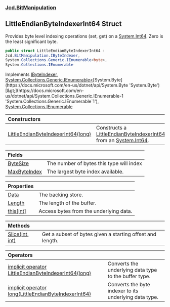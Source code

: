 ### [Jcd.BitManipulation](Jcd.BitManipulation.md 'Jcd.BitManipulation')

## LittleEndianByteIndexerInt64 Struct

Provides byte level indexing operations (set, get) on
a [System.Int64](https://docs.microsoft.com/en-us/dotnet/api/System.Int64 'System.Int64'). Zero is the least significant
byte.

```csharp
public struct LittleEndianByteIndexerInt64 :
Jcd.BitManipulation.IByteIndexer,
System.Collections.Generic.IEnumerable<byte>,
System.Collections.IEnumerable
```

Implements [IByteIndexer](Jcd.BitManipulation.IByteIndexer.md 'Jcd.BitManipulation.IByteIndexer'), [System.Collections.Generic.IEnumerable&lt;](https://docs.microsoft.com/en-us/dotnet/api/System.Collections.Generic.IEnumerable-1 'System.Collections.Generic.IEnumerable`1')[System.Byte](https://docs.microsoft.com/en-us/dotnet/api/System.Byte 'System.Byte')[&gt;](https://docs.microsoft.com/en-us/dotnet/api/System.Collections.Generic.IEnumerable-1 'System.Collections.Generic.IEnumerable`1'), [System.Collections.IEnumerable](https://docs.microsoft.com/en-us/dotnet/api/System.Collections.IEnumerable 'System.Collections.IEnumerable')

| Constructors                                                                                                                                                                                                       |                                                                                                                                                                                                                                                      |
|:-------------------------------------------------------------------------------------------------------------------------------------------------------------------------------------------------------------------|:-----------------------------------------------------------------------------------------------------------------------------------------------------------------------------------------------------------------------------------------------------|
| [LittleEndianByteIndexerInt64(long)](Jcd.BitManipulation.LittleEndianByteIndexerInt64.LittleEndianByteIndexerInt64(long).md 'Jcd.BitManipulation.LittleEndianByteIndexerInt64.LittleEndianByteIndexerInt64(long)') | Constructs a [LittleEndianByteIndexerInt64](Jcd.BitManipulation.LittleEndianByteIndexerInt64.md 'Jcd.BitManipulation.LittleEndianByteIndexerInt64') from an [System.Int64](https://docs.microsoft.com/en-us/dotnet/api/System.Int64 'System.Int64'). |

| Fields                                                                                                                                           |                                          |
|:-------------------------------------------------------------------------------------------------------------------------------------------------|:-----------------------------------------|
| [ByteSize](Jcd.BitManipulation.LittleEndianByteIndexerInt64.ByteSize.md 'Jcd.BitManipulation.LittleEndianByteIndexerInt64.ByteSize')             | The number of bytes this type will index |
| [MaxByteIndex](Jcd.BitManipulation.LittleEndianByteIndexerInt64.MaxByteIndex.md 'Jcd.BitManipulation.LittleEndianByteIndexerInt64.MaxByteIndex') | The largest byte index available.        |

| Properties                                                                                                                              |                                        |
|:----------------------------------------------------------------------------------------------------------------------------------------|:---------------------------------------|
| [Data](Jcd.BitManipulation.LittleEndianByteIndexerInt64.Data.md 'Jcd.BitManipulation.LittleEndianByteIndexerInt64.Data')                | The backing store.                     |
| [Length](Jcd.BitManipulation.LittleEndianByteIndexerInt64.Length.md 'Jcd.BitManipulation.LittleEndianByteIndexerInt64.Length')          | The length of the buffer.              |
| [this[int]](Jcd.BitManipulation.LittleEndianByteIndexerInt64.this[int].md 'Jcd.BitManipulation.LittleEndianByteIndexerInt64.this[int]') | Access bytes from the underlying data. |

| Methods                                                                                                                                                  |                                                           |
|:---------------------------------------------------------------------------------------------------------------------------------------------------------|:----------------------------------------------------------|
| [Slice(int, int)](Jcd.BitManipulation.LittleEndianByteIndexerInt64.Slice(int,int).md 'Jcd.BitManipulation.LittleEndianByteIndexerInt64.Slice(int, int)') | Get a subset of bytes given a starting offset and length. |

| Operators                                                                                                                                                                                                                                                                                           |                                                        |
|:----------------------------------------------------------------------------------------------------------------------------------------------------------------------------------------------------------------------------------------------------------------------------------------------------|:-------------------------------------------------------|
| [implicit operator LittleEndianByteIndexerInt64(long)](Jcd.BitManipulation.LittleEndianByteIndexerInt64.op_ImplicitJcd.BitManipulation.LittleEndianByteIndexerInt64(long).md 'Jcd.BitManipulation.LittleEndianByteIndexerInt64.op_Implicit Jcd.BitManipulation.LittleEndianByteIndexerInt64(long)') | Converts the underlying data type to the buffer type.  |
| [implicit operator long(LittleEndianByteIndexerInt64)](Jcd.BitManipulation.LittleEndianByteIndexerInt64.op_Implicitlong(Jcd.BitManipulation.LittleEndianByteIndexerInt64).md 'Jcd.BitManipulation.LittleEndianByteIndexerInt64.op_Implicit long(Jcd.BitManipulation.LittleEndianByteIndexerInt64)') | Converts the byte indexer to its underlying data type. |
